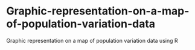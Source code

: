 # Graphic-representation-on-a-map-of-population-variation-data
Graphic representation on a map of population variation data using R
